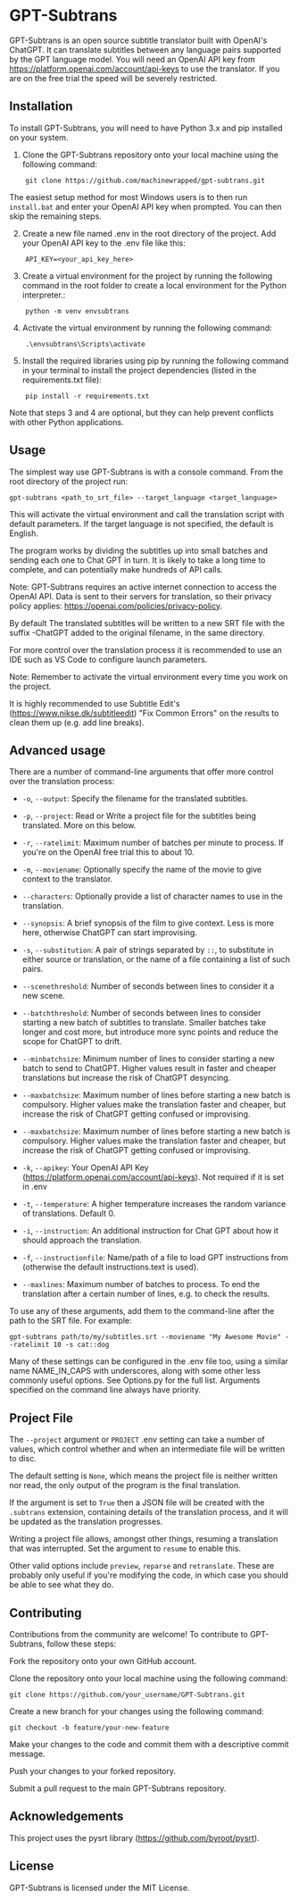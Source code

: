 # GPT-Subtrans
GPT-Subtrans is an open source subtitle translator built with OpenAI's ChatGPT. It can translate subtitles between any language pairs supported by the GPT language model. You will need an OpenAI API key from https://platform.openai.com/account/api-keys to use the translator. If you are on the free trial the speed will be severely restricted.

## Installation
To install GPT-Subtrans, you will need to have Python 3.x and pip installed on your system.

1. Clone the GPT-Subtrans repository onto your local machine using the following command:
```
    git clone https://github.com/machinewrapped/gpt-subtrans.git
```
The easiest setup method for most Windows users is to then run `install.bat` and enter your OpenAI API key when prompted. You can then skip the remaining steps.

2. Create a new file named .env in the root directory of the project. Add your OpenAI API key to the .env file like this:
```
    API_KEY=<your_api_key_here>
```

3. Create a virtual environment for the project by running the following command in the root folder to create a local environment for the Python interpreter.:
```
    python -m venv envsubtrans
```

4. Activate the virtual environment by running the following command:
```
    .\envsubtrans\Scripts\activate
```

5. Install the required libraries using pip by running the following command in your terminal to install the project dependencies (listed in the requirements.txt file):
```
    pip install -r requirements.txt
```

Note that steps 3 and 4 are optional, but they can help prevent conflicts with other Python applications.


## Usage

The simplest way use GPT-Subtrans is with a console command. From the root directory of the project run:
```
gpt-subtrans <path_to_srt_file> --target_language <target_language>
```

This will activate the virtual environment and call the translation script with default parameters. If the target language is not specified, the default is English.

The program works by dividing the subtitles up into small batches and sending each one to Chat GPT in turn. It is likely to take a long time to complete, and can potentially make hundreds of API calls.

Note: GPT-Subtrans requires an active internet connection to access the OpenAI API. Data is sent to their servers for translation, so their privacy policy applies: https://openai.com/policies/privacy-policy.


By default The translated subtitles will be written to a new SRT file with the suffix -ChatGPT added to the original filename, in the same directory.

For more control over the translation process it is recommended to use an IDE such as VS Code to configure launch parameters.

Note: Remember to activate the virtual environment every time you work on the project.

It is highly recommended to use Subtitle Edit's (https://www.nikse.dk/subtitleedit) "Fix Common Errors" on the results to clean them up (e.g. add line breaks).

## Advanced usage

There are a number of command-line arguments that offer more control over the translation process:

- `-o`, `--output`:
  Specify the filename for the translated subtitles.

- `-p`, `--project`:
  Read or Write a project file for the subtitles being translated. More on this below.

- `-r`, `--ratelimit`:
  Maximum number of batches per minute to process. If you're on the OpenAI free trial this to about 10.

- `-m`, `--moviename`:
  Optionally specify the name of the movie to give context to the translator.

- `--characters`:
  Optionally provide a list of character names to use in the translation.

- `--synopsis`:
  A brief synopsis of the film to give context. Less is more here, otherwise ChatGPT can start improvising.

- `-s`, `--substitution`:
  A pair of strings separated by `::`, to substitute in either source or translation, or the name of a file containing a list of such pairs.

- `--scenethreshold`:
  Number of seconds between lines to consider it a new scene.

- `--batchthreshold`:
  Number of seconds between lines to consider starting a new batch of subtitles to translate.
  Smaller batches take longer and cost more, but introduce more sync points and reduce the scope for ChatGPT to drift.

- `--minbatchsize`:
  Minimum number of lines to consider starting a new batch to send to ChatGPT. Higher values result in
  faster and cheaper translations but increase the risk of ChatGPT desyncing.

- `--maxbatchsize`:
  Maximum number of lines before starting a new batch is compulsory. Higher values make the translation
  faster and cheaper, but increase the risk of ChatGPT getting confused or improvising.

- `--maxbatchsize`:
  Maximum number of lines before starting a new batch is compulsory. Higher values make the translation
  faster and cheaper, but increase the risk of ChatGPT getting confused or improvising.

- `-k`, `--apikey`:
  Your OpenAI API Key (https://platform.openai.com/account/api-keys). Not required if it is set in .env

- `-t`, `--temperature`:
  A higher temperature increases the random variance of translations. Default 0.

- `-i`, `--instruction`:
  An additional instruction for Chat GPT about how it should approach the translation.

- `-f`, `--instructionfile`:
  Name/path of a file to load GPT instructions from (otherwise the default instructions.text is used).

- `--maxlines`:
  Maximum number of batches to process. To end the translation after a certain number of lines, e.g. to check the results.

To use any of these arguments, add them to the command-line after the path to the SRT file. For example:

```
gpt-subtrans path/to/my/subtitles.srt --moviename "My Awesome Movie" --ratelimit 10 -s cat::dog
```

Many of these settings can be configured in the .env file too, using a similar name NAME_IN_CAPS with underscores, 
along with some other less commonly useful options. See Options.py for the full list. Arguments specified on the command line always have priority.


## Project File

The `--project` argument or `PROJECT` .env setting can take a number of values, which control whether and when an intermediate file will be written to disc.

The default setting is `None`, which means the project file is neither written nor read, the only output of the program is the final translation.

If the argument is set to `True` then a JSON file will be created with the `.subtrans` extension, containing details of the translation process, 
and it will be updated as the translation progresses.

Writing a project file allows, amongst other things, resuming a translation that was interrupted. Set the argument to `resume` to enable this.

Other valid options include `preview`, `reparse` and `retranslate`. These are probably only useful if you're modifying the code, in which case
you should be able to see what they do.


## Contributing
Contributions from the community are welcome! To contribute to GPT-Subtrans, follow these steps:

Fork the repository onto your own GitHub account.

Clone the repository onto your local machine using the following command:

```
git clone https://github.com/your_username/GPT-Subtrans.git
```

Create a new branch for your changes using the following command:

```
git checkout -b feature/your-new-feature
```

Make your changes to the code and commit them with a descriptive commit message.

Push your changes to your forked repository.

Submit a pull request to the main GPT-Subtrans repository.

## Acknowledgements
This project uses the pysrt library (https://github.com/byroot/pysrt).

## License
GPT-Subtrans is licensed under the MIT License.
